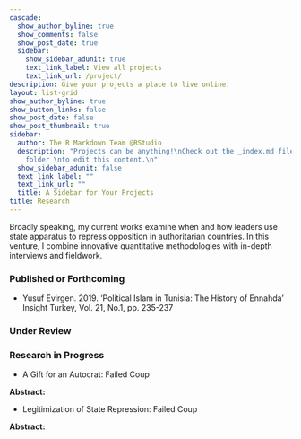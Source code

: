 ```yaml
---
cascade:
  show_author_byline: true
  show_comments: false
  show_post_date: true
  sidebar:
    show_sidebar_adunit: true
    text_link_label: View all projects
    text_link_url: /project/
description: Give your projects a place to live online.
layout: list-grid
show_author_byline: true
show_button_links: false
show_post_date: false
show_post_thumbnail: true
sidebar:
  author: The R Markdown Team @RStudio
  description: "Projects can be anything!\nCheck out the _index.md file in the /project
    folder \nto edit this content.\n"
  show_sidebar_adunit: false
  text_link_label: ""
  text_link_url: ""
  title: A Sidebar for Your Projects
title: Research
---
```

Broadly speaking, my current works examine when and how leaders use state apparatus to repress opposition in authoritarian countries. In this venture, I combine innovative quantitative methodologies with in-depth interviews and fieldwork.

### Published or Forthcoming

- Yusuf Evirgen. 2019. ‘Political Islam in Tunisia: The History of Ennahda’ Insight Turkey, Vol. 21, No.1, pp. 235-237

### Under Review

### Research in Progress

-  A Gift for an Autocrat: Failed Coup

**Abstract:**  

-  Legitimization of State Repression: Failed Coup  

**Abstract:** 

